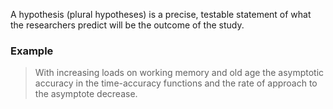 A hypothesis (plural hypotheses) is a precise, testable statement of what the researchers predict will be the outcome of the study.

### Example

> With increasing loads on working memory and old age the asymptotic accuracy in the time-accuracy functions and the rate of approach to the asymptote decrease.

